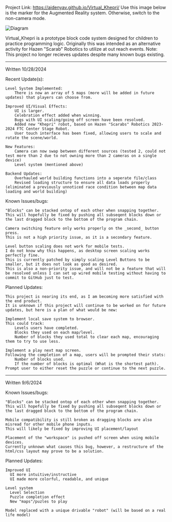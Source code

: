 Project Link: https://aidenyav.github.io/Virtual_Khepri/
Use this image below is the marker for the Augmented Reality system. Otherwise, switch to the non-camera mode.

![Diagram](https://github.com/AidenYav/Virtual_Khepri/blob/main/Markers/pattern-Triangle.png)

Virtual_Khepri is a prototype block code system designed for children to practice programming logic.
Originally this was intended as an alternative activity for Hazen "Scarab" Robotics to utilize at out reach events.
Note: This project no longer recieves updates despite many known bugs existing.

---

Written 10/28/2024

Recent Update(s):

    Level System Implemented:
        There is now an array of 5 maps (more will be added in future updates) that players can choose from.
        
    Improved UI/Visual Effects:
        UI is larger.
        Celebration effect added when winning.
        Bugs with UI scaling/going off screen have been resolved.
        Added new "Khepri" robot, based on Hazen "Scarabs" Robotics 2023-2024 FTC Center Stage Robot.
        User touch interface has been fixed, allowing users to scale and rotate the scene/world.
        
    New Features:
        Camera can now swap between different sources (tested 2, could not test more than 2 due to not owning more than 2 cameras on a single device)
        Level system (mentioned above)
        
    Backend Updates:
        Overhauled world building functions into a seperate file/class
        Revised loading structure to ensure all data loads properly (eliminated a previously unnoticed race condition between map data loading and world building)

Known Issues/bugs:

    "Blocks" can be stacked ontop of each other when snapping together. 
    This will hopefully be fixed by pushing all subseqent blocks down or the last dragged block to the bottom of the program chain.

    Camera switching feature only works properly on the _second_ button press.
    This is not a high priority issue, as it is a secondary feature.

    Level button scaling does not work for mobile tests.
    I do not know why this happens, as desktop screen scaling works perfectly fine.
    This is currently patched by simply scaling Level Buttons to be smaller, but it does not look as good as desired.
    This is also a non-priority issue, and will not be a feature that will be resolved unless I can set up wired mobile testing without having to commit to GitHub just to test.

Planned Updates:

    This project is nearing its end, as I am becoming more satisfied with the end product.
    It is unknown if this project will continue to be worked on for future updates, but here is a plan of what would be new:

    Implement local save system to browser. 
    This could track: 
        Levels users have completed.
        Blocks they used on each map/level.
        Number of blocks they used total to clear each map, encouraging them to try to use less.

    Implement a play next map screen.
    Following the completion of a map, users will be prompted their stats:
        Number of blocks used.
        If the number of blocks is optimal (What is the shortest path).
    Prompt user to either reset the puzzle or continue to the next puzzle.
    
    

---
Written 9/6/2024

Known Issues/bugs:
    
    "Blocks" can be stacked ontop of each other when snapping together. 
    This will hopefully be fixed by pushing all subseqent blocks down or the last dragged block to the bottom of the program chain.
  
    Mobile compatibility is still broken as dragging blocks are also misread for other mobile phone inputs. 
    This will likely be fixed by improving UI placement/layout
  
    Placement of the "workspace" is pushed off screen when using mobile devices.
    Currently unknown what causes this bug, however, a restructure of the html/css layout may prove to be a solution.


Planned Updates:
  
    Improved UI
      UI more intuitive/instructive
      UI made more colorful, readable, and unique
  
    Level system
      Level Selection
      Puzzle completion effect
      New "maps"/puzles to play
  
    Model replaced with a unique drivable "robot" (will be based on a real life model)

